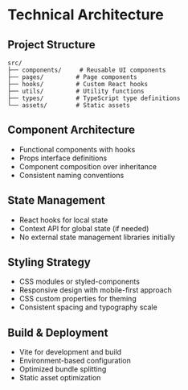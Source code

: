 # Technical Architecture

## Project Structure
```
src/
├── components/     # Reusable UI components
├── pages/         # Page components
├── hooks/         # Custom React hooks
├── utils/         # Utility functions
├── types/         # TypeScript type definitions
└── assets/        # Static assets
```

## Component Architecture
- Functional components with hooks
- Props interface definitions
- Component composition over inheritance
- Consistent naming conventions

## State Management
- React hooks for local state
- Context API for global state (if needed)
- No external state management libraries initially

## Styling Strategy
- CSS modules or styled-components
- Responsive design with mobile-first approach
- CSS custom properties for theming
- Consistent spacing and typography scale

## Build & Deployment
- Vite for development and build
- Environment-based configuration
- Optimized bundle splitting
- Static asset optimization 